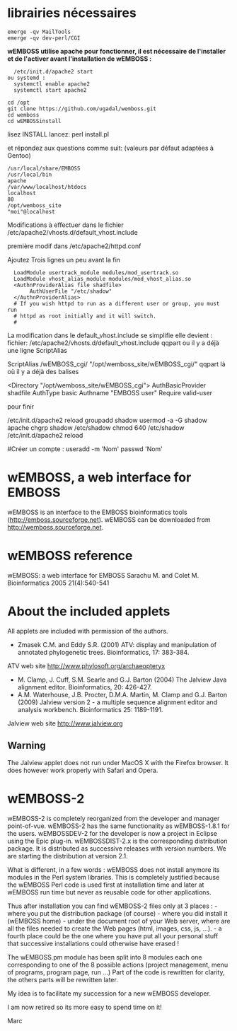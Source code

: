# librairies nécessaires
```
emerge -qv MailTools
emerge -qv dev-perl/CGI
```
**wEMBOSS utilise apache pour fonctionner, il est nécessaire de l'installer et de l'activer avant l'installation de wEMBOSS :**

```emerge apache
  /etc/init.d/apache2 start
ou systemd :
  systemctl enable apache2
  systemctl start apache2
```
```
cd /opt
git clone https://github.com/ugadal/wemboss.git
cd wemboss
cd wEMBOSSinstall
```
lisez INSTALL
lancez: perl install.pl

et répondez aux questions comme suit: (valeurs par défaut adaptées à Gentoo)
```
/usr/local/share/EMBOSS
/usr/local/bin
apache
/var/www/localhost/htdocs
localhost
80
/opt/wemboss_site
"moi"@localhost
```
Modifications à effectuer dans le fichier /etc/apache2/vhosts.d/default_vhost.include

première modif dans /etc/apache2/httpd.conf

Ajoutez Trois lignes un peu avant la fin
```
  LoadModule usertrack_module modules/mod_usertrack.so
  LoadModule vhost_alias_module modules/mod_vhost_alias.so
  <AuthnProviderAlias file shadfile>
       AuthUserFile "/etc/shadow"
  </AuthnProviderAlias>
  # If you wish httpd to run as a different user or group, you must run
  # httpd as root initially and it will switch.
  #
```

La modification dans le default_vhost.include se simplifie elle devient :
fichier: /etc/apache2/vhosts.d/default_vhost.include qqpart ou il y a déjà une ligne ScriptAlias

ScriptAlias /wEMBOSS_cgi/ "/opt/wemboss_site/wEMBOSS_cgi/"
qqpart là où il y a déjà des balises <Directory>

<Directory "/opt/wemboss_site/wEMBOSS_cgi">
      AuthBasicProvider shadfile
      AuthType basic
      Authname "EMBOSS user"
      Require valid-user
</Directory>

pour finir

/etc/init.d/apache2 reload
groupadd shadow
usermod -a -G shadow apache
chgrp shadow /etc/shadow
chmod 640 /etc/shadow
/etc/init.d/apache2 reload

#Créer un compte :
useradd -m 'Nom'
passwd 'Nom'


wEMBOSS, a web interface for EMBOSS
===================================

wEMBOSS is an interface to the EMBOSS bioinformatics tools
(http://emboss.sourceforge.net). wEMBOSS can be downloaded from
http://wemboss.sourceforge.net.

wEMBOSS reference
=================

wEMBOSS: a web interface for EMBOSS
Sarachu M. and Colet M.
Bioinformatics 2005 21(4):540-541

About the included applets
==========================

All applets are included with permission of the authors.

- Zmasek C.M. and Eddy S.R. (2001) ATV: display and manipulation of annotated
 phylogenetic trees. Bioinformatics, 17: 383-384.

 ATV web site http://www.phylosoft.org/archaeopteryx

- M. Clamp, J. Cuff, S.M. Searle and G.J. Barton (2004) The Jalview Java
 alignment editor. Bioinformatics, 20: 426-427.
- A.M. Waterhouse, J.B. Procter, D.M.A. Martin, M. Clamp and G.J. Barton (2009)
 Jalview version 2 - a multiple sequence alignment editor and analysis
 workbench. Bioinformatics 25: 1189-1191.

 Jalview web site  http://www.jalview.org


Warning
-------
The Jalview applet does not run under MacOS X with the Firefox browser.
It does however work properly with Safari and Opera.


wEMBOSS-2
=========

wEMBOSS-2 is completely reorganized from the developer and manager point-of-vue.
wEMBOSS-2 has the same functionality as wEMBOSS-1.8.1 for the users.
wEMBOSSDEV-2 for the developer is now a project in Eclipse using the Epic
plug-in.
wEMBOSSDIST-2.x is the corresponding distribution package. It is distributed as
successive releases with version numbers. We are starting the distribution at
version 2.1.

What is different, in a few words :
wEMBOSS does not install anymore its modules in the Perl system libraries.
This is completely justified because the wEMBOSS Perl code is used first at
installation time and later at wEMBOSS run time but never as reusable code for
other applications.
  
Thus after installation you can find wEMBOSS-2 files only at 3 places :
	- where you put the distribution package (of course)
	- where you did install it (wEMBOSS home)
	- under the document root of your Web server, where are all the files
          needed to create the Web pages (html, images, css, js, ...).
	- a fourth place could be the one where you have put all your personal
          stuff that successive installations could otherwise have erased !


The wEMBOSS.pm module has been split into 8 modules each one corresponding to
one of the 8 possible actions  (project management, menu of programs, program
page, run ...) 
Part of the code is rewritten for clarity, the others parts will be rewritten
later.

My idea is to facilitate my succession for a new wEMBOSS developer.

I am now retired so its more easy to spend time on it!

Marc








